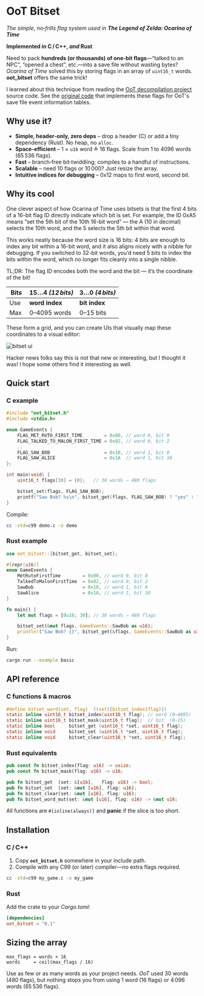 # OoT Bitset

*The simple, no‑frills flag system used in **The Legend of Zelda: Ocarina of Time***

**Implemented in C / C++, *and* Rust**

Need to pack **hundreds (or thousands) of one‑bit flags**—“talked to an NPC”, “opened a chest”, etc.—into a save file without wasting bytes?  *Ocarina of Time* solved this by storing flags in an array of `uint16_t` words. **oot\_bitset** offers the same trick!

I learned about this technique from reading the [OoT decompilation project](https://github.com/zeldaret/oot) source code.  See the [original code](https://github.com/zeldaret/oot/blob/4d2bc68bacdff06261f7a89a24b63bf4eec97487/include/save.h#L524-L552) that implements these flags for OoT's save file event information tables.

## Why use it?

* **Simple, header‑only, zero deps** – drop a header (C) or add a tiny dependency (Rust). No heap, no `alloc`.
* **Space‑efficient** – 1 × `u16` word ≙ 16 flags. Scale from 1 to 4096 words (65 536 flags).
* **Fast** – branch‑free bit‑twiddling; compiles to a handful of instructions.
* **Scalable** – need 10 flags or 10 000? Just resize the array.
* **Intuitive indices for debugging** – 0x12 maps to first word, second bit.

## Why its cool

One clever aspect of how Ocarina of Time uses bitsets is that the first 4 bits
of a 16-bit flag ID directly indicate which bit is set. For example, the
ID 0xA5 means “set the 5th bit of the 10th 16-bit word” — the A (10 in decimal)
selects the 10th word, and the 5 selects the 5th bit within that word.

This works neatly because the word size is 16 bits: 4 bits are enough to index
any bit within a 16-bit word, and it also aligns nicely with a nibble for
debugging. If you switched to 32-bit words, you’d need 5 bits to index the bits
within the word, which no longer fits cleanly into a single nibble.

TL;DR: The flag ID encodes both the word and the bit — it’s the coordinate of the bit!

| Bits | 15…4 *(12 bits)* | 3…0 *(4 bits)* |
| ---- | ---------------- | -------------- |
| Use  | **word index**   | **bit index**  |
| Max  | 0–4095 words     | 0–15 bits      |

These form a grid, and you can create UIs that visually map these coordinates
to a visual editor:

![bitset ui](https://cdn.jb55.com/s/3755d5d65ac37563.png)

Hacker news folks say this is not that new or interesting, but I thought it
was! I hope some others find it interesting as well.

## Quick start

### C example

```c
#include "oot_bitset.h"
#include <stdio.h>

enum GameEvents {
    FLAG_MET_RUTO_FIRST_TIME        = 0x00, // word 0, bit 0
    FLAG_TALKED_TO_MALON_FIRST_TIME = 0x02, // word 0, bit 2
    ..
    FLAG_SAW_BOB                    = 0x10, // word 1, bit 0
    FLAG_SAW_ALICE                  = 0x1A  // word 1, bit 10
};

int main(void) {
    uint16_t flags[30] = {0};   // 30 words ⇒ 480 flags

    bitset_set(flags, FLAG_SAW_BOB);
    printf("Saw Bob? %s\n", bitset_get(flags, FLAG_SAW_BOB) ? "yes" : "no");
}
```

Compile:

```bash
cc -std=c99 demo.c -o demo
```

### Rust example

```rust
use oot_bitset::{bitset_get, bitset_set};

#[repr(u16)]
enum GameEvents {
    MetRutoFirstTime        = 0x00, // word 0, bit 0
    TalkedToMalonFirstTime  = 0x02, // word 0, bit 2
    SawBob                  = 0x10, // word 1, bit 0
    SawAlice                = 0x1A, // word 1, bit 10
}

fn main() {
    let mut flags = [0u16; 30]; // 30 words ⇒ 480 flags

    bitset_set(&mut flags, GameEvents::SawBob as u16);
    println!("Saw Bob? {}", bitset_get(&flags, GameEvents::SawBob as u16));
}
```

Run:

```bash
cargo run --example basic
```

## API reference

### C functions & macros

```c
#define bitset_word(set, flag)  ((set)[bitset_index(flag)])
static inline uint16_t bitset_index(uint16_t flag); // word (0–4095)
static inline uint16_t bitset_mask(uint16_t flag);  // bit  (0–15)
static inline bool     bitset_get (uint16_t *set, uint16_t flag);
static inline void     bitset_set (uint16_t *set, uint16_t flag);
static inline void     bitset_clear(uint16_t *set, uint16_t flag);
```

### Rust equivalents

```rust
pub const fn bitset_index(flag: u16) -> usize;
pub const fn bitset_mask(flag: u16) -> u16;

pub fn bitset_get  (set: &[u16],   flag: u16) -> bool;
pub fn bitset_set  (set: &mut [u16], flag: u16);
pub fn bitset_clear(set: &mut [u16], flag: u16);
pub fn bitset_word_mut(set: &mut [u16], flag: u16) -> &mut u16;
```

All functions are `#[inline(always)]` and **panic** if the slice is too short.

## Installation

### C / C++

1. Copy **`oot_bitset.h`** somewhere in your include path.
2. Compile with any C99 (or later) compiler—no extra flags required.

```bash
cc -std=c99 my_game.c -o my_game
```

### Rust

Add the crate to your *Cargo.toml*:

```toml
[dependencies]
oot_bitset = "0.1"
```


## Sizing the array

```
max_flags = words × 16
words     = ceil(max_flags / 16)
```

Use as few or as many words as your project needs. *OoT* used 30 words (480 flags), but nothing stops you from using 1 word (16 flags) or 4 096 words (65 536 flags).
